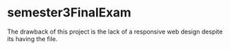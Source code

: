 # semester3FinalExam

The drawback of this project is the lack of a responsive web design despite its having the file.
